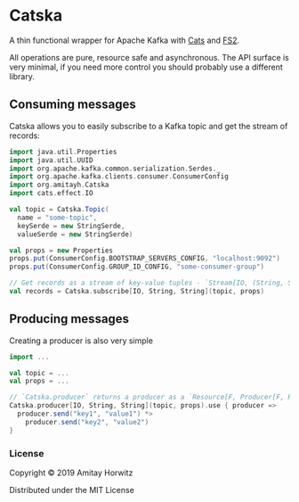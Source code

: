 # Catska

A thin functional wrapper for Apache Kafka with [Cats](https://typelevel.org/cats/) and [FS2](https://fs2.io/).

All operations are pure, resource safe and asynchronous. The API surface is very minimal,
if you need more control you should probably use a different library.

## Consuming messages

Catska allows you to easily subscribe to a Kafka topic and get the stream of records:

```scala
import java.util.Properties
import java.util.UUID
import org.apache.kafka.common.serialization.Serdes._
import org.apache.kafka.clients.consumer.ConsumerConfig
import org.amitayh.Catska
import cats.effect.IO

val topic = Catska.Topic(
  name = "some-topic",
  keySerde = new StringSerde,
  valueSerde = new StringSerde)

val props = new Properties
props.put(ConsumerConfig.BOOTSTRAP_SERVERS_CONFIG, "localhost:9092")
props.put(ConsumerConfig.GROUP_ID_CONFIG, "some-consumer-group")

// Get records as a stream of key-value tuples - `Stream[IO, (String, String)]`
val records = Catska.subscribe[IO, String, String](topic, props)
```

## Producing messages

Creating a producer is also very simple

```scala
import ...

val topic = ...
val props = ...

// `Catska.producer` returns a producer as a `Resource[F, Producer[F, K, V]]`
Catska.producer[IO, String, String](topic, props).use { producer =>
  producer.send("key1", "value1") *>
    producer.send("key2", "value2")
}
```

### License

Copyright © 2019 Amitay Horwitz

Distributed under the MIT License

